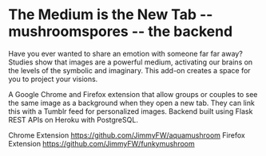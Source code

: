 # The Medium is the New Tab -- mushroomspores -- the backend

Have you ever wanted to share an emotion with someone far far away? Studies show that images are a powerful medium, activating our brains on the levels of the symbolic and imaginary. This add-on creates a space for you to project your visions. 

A Google Chrome and Firefox extension that allow groups or couples to see the same image as a background when they open a new tab. They can link this with a Tumblr feed for personalized images. Backend built using Flask REST APIs on Heroku with PostgreSQL.

Chrome Extension https://github.com/JimmyFW/aquamushroom
Firefox Extension https://github.com/JimmyFW/funkymushroom

